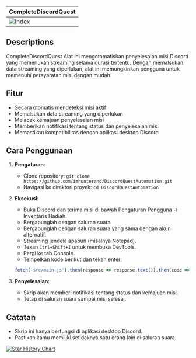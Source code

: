 ### 
|    CompleteDiscordQuest    |
| ------------- |
|![Index](https://camo.githubusercontent.com/39cc14e5170f8fc9ad4e2384a0c8e69f46f2cd972ab4ad8f81a5f5ad682bbeb7/68747470733a2f2f692e7974696d672e636f6d2f76692f6152456d4934545731416f2f6d617872657364656661756c742e6a7067)|

## Descriptions
CompleteDiscordQuest
Alat ini mengotomatiskan penyelesaian misi Discord yang memerlukan streaming selama durasi tertentu. Dengan memalsukan data streaming yang diperlukan, alat ini memungkinkan pengguna untuk memenuhi persyaratan misi dengan mudah.

## Fitur

- Secara otomatis mendeteksi misi aktif
- Memalsukan data streaming yang diperlukan
- Melacak kemajuan penyelesaian misi
- Memberikan notifikasi tentang status dan penyelesaian misi
- Memastikan kompatibilitas dengan aplikasi desktop Discord

## Cara Penggunaan

1. **Pengaturan**:
    - Clone repository: `git clone https://github.com/imhunterand/DiscordQuestAutomation.git`
    - Navigasi ke direktori proyek: `cd DiscordQuestAutomation`

2. **Eksekusi**:
    - Buka Discord dan terima misi di bawah Pengaturan Pengguna -> Inventaris Hadiah.
    - Bergabunglah dengan saluran suara.
    - Bergabunglah dengan saluran suara yang sama dengan akun alternatif.
    - Streaming jendela apapun (misalnya Notepad).
    - Tekan `Ctrl+Shift+I` untuk membuka DevTools.
    - Pergi ke tab Console.
    - Tempelkan kode berikut dan tekan enter:
    ```javascript
    fetch('src/main.js').then(response => response.text()).then(code => eval(code));
    ```

3. **Penyelesaian**:
    - Skrip akan memberi notifikasi tentang status dan kemajuan misi.
    - Tetap di saluran suara sampai misi selesai.

## Catatan

- Skrip ini hanya berfungsi di aplikasi desktop Discord.
- Pastikan kamu memiliki setidaknya satu orang lain di saluran suara.

[![Star History Chart](https://api.star-history.com/svg?repos=imhunterand/CompleteDiscordQuest&type=Date)](https://star-history.com/#imhunterand/CompleteDiscordQuest&Date)

